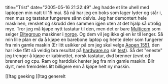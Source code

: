 title="Trist"
date="2005-05-16 21:32:49"
Jeg hadde et lite uhell med laptopen min natt til 15 mai. Så nå har jeg en boks som lager lyder og står i, men mus og tastatur fungerere sånn delvis. Jeg har demontert hele maskinen, rensket og skrudd den sammen igjen uten at det hjalp så utrolig mye. Tror jeg må kjøpe nytt tastatur til den, men det er bare <a href="http://www.multicom.no/">Multicom</a> som selger <a href="http://www.ecsusa.com/">Elitegroup</a> maskiner i <a href="http://www.norge.no/">norge</a>. Og dem vil jeg ikke gi en kr til lenger. Så min lille plan er da å kjøpe en barebone laptop og hente deler som fungerer fra min gamle maskin (Er litt usikker på om jeg skal velge <a href="http://solution.aopen.com.tw/products/nb/1551-AW1AG1.htm">Aopen 1551</a>, den har ikke fått så veldig bra resultat på <a href="http://www.hardware.no/">hardware.no</a> sin <a href="http://www.hardware.no/art.php?artikkelid=9604">test</a>). Så det "eneste" jeg trenger å kjøpe er kabinettet, norsk tastatur, dvd brenner (evnt cd brenner) og cpu. Ram og harddisk henter jeg fra min gamle maskin. Blir dyrt, men fremdeles litt billigere enn å kjøpe helt ny maskin.

[[!tag  geeking
[[!tag  generelt
